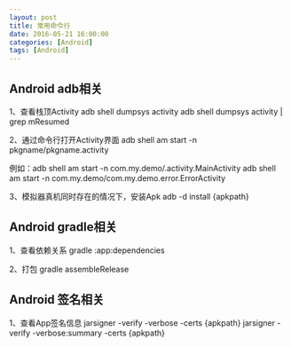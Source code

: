 ```yaml
---
layout: post
title: 常用命令行
date: 2016-05-21 16:00:00
categories: [Android]
tags: [Android]
---
```


##  Android adb相关

1、查看栈顶Activity 
adb shell dumpsys activity adb shell dumpsys activity | grep mResumed

2、通过命令行打开Activity界面 
adb shell am start -n pkgname/pkgname.activity 

例如：adb shell am start -n com.my.demo/.activity.MainActivity 
     adb shell am start -n com.my.demo/com.my.demo.error.ErrorActivity

3、模拟器真机同时存在的情况下，安装Apk 
adb -d install {apkpath}

##  Android gradle相关

1、查看依赖关系 
gradle :app:dependencies

2、打包 
gradle assembleRelease

##  Android 签名相关

1、查看App签名信息 
jarsigner -verify -verbose -certs {apkpath} jarsigner -verify -verbose:summary -certs {apkpath}
